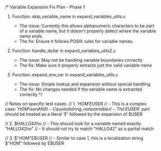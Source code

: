 /* Variable Expansion Fix Plan - Phase 1

1. Function: skip_variable_name in expand_variables_utils.c
   - The issue: Currently this allows alphanumeric characters to be part of a variable name,
     but it doesn't properly detect where the variable name ends.
   - The fix: Ensure it follows POSIX rules for variable names.

2. Function: handle_dollar in expand_variables_utils2.c
   - The issue: May not be handling variable boundaries correctly
   - The fix: Make sure it properly extracts just the valid variable name

3. Function: expand_env_var in expand_variables_utils.c
   - The issue: Simple lookup and expansion without special handling
   - The fix: No changes needed if the variable name is extracted correctly
*/

// Notes on specific test cases:
// 1. $'HOM'E$USER
//    - This is a complex case: $'HOM' is an ANSI-C quoted string, not a variable
//    - The 'E$USER' part should be treated as a literal 'E' followed by the expansion of $USER

// 2. $HALLO42ho
//    - This should look for a variable named exactly "HALLO42ho"
//    - It should not try to match "HALLO42" as a partial match

// 3. $"HOM"E$USER
//    - Similar to case 1, this is a localization string $"HOM" followed by E$USER
